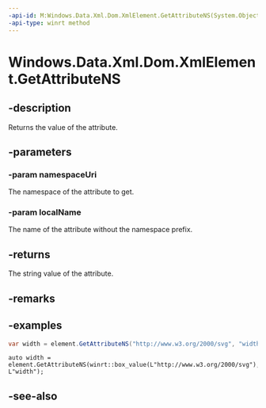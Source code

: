 ```yaml
---
-api-id: M:Windows.Data.Xml.Dom.XmlElement.GetAttributeNS(System.Object,System.String)
-api-type: winrt method
---
```


<!-- Method syntax
public string GetAttributeNS(System.Object namespaceUri, System.String localName)
-->

# Windows.Data.Xml.Dom.XmlElement.GetAttributeNS

## -description
Returns the value of the attribute.

## -parameters
### -param namespaceUri
The namespace of the attribute to get.

### -param localName
The name of the attribute without the namespace prefix.

## -returns
The string value of the attribute.

## -remarks

## -examples

```csharp
var width = element.GetAttributeNS("http://www.w3.org/2000/svg", "width");
```

```cppwinrt
auto width = element.GetAttributeNS(winrt::box_value(L"http://www.w3.org/2000/svg"), L"width");
```

## -see-also
